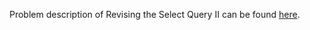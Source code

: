 Problem description of Revising the Select Query II can be found [here](https://www.hackerrank.com/challenges/revising-the-select-query-2/problem).